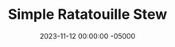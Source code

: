 ---
layout: post
title:  "Simple Ratatouille Stew"
date:   2023-11-12 00:00:00 -05000
categories: 
- Recipes
- Meatless
permalink: /recipes/ratatouille
image: /assets/Food/Meatless/Ratatouille/ratatouille.jpg
ing: ratatouille-ing
facts: ratatouille-facts
Prep: 30
Rest: 
Cook: 105
Source1: https://thebeet.com/summer-rainbow-ratatouille/
Source2: 
tags: 
- remmy
- eggplant
- zucchini
- yellow squash
- summer squash
- squash
- onion
- garlic
- tomato
- stew
- soup
- winter
- crushed tomatoes
- bowl
- dutch oven
Description: This simple Ratatouille is a stewed dish of various vegetables in a tomato sauce. This is my preferred way to make this dish, as it's way simpler like this, but feel free to make it look pretty like in the movie.
Instructions: 
- Preheat the oven to 350F<br><br>

- Heat the olive oil in a large Dutch oven over medium heat. Add the (finely diced) onion, garlic, and salt. Cook, stirring often until the onion has softened, about 5 minutes. Meanwhile, dice the pepper (medium dice)<br><br>

- Add the bell pepper and cook, stirring occasionally, until softened, about 7 minutes. Meanwhile, cut the rest of the vegetables (medium dice). Pour in the crushed tomatoes and season (basil, garlic and onion powder, and black pepper)<br><br>

- Add the vegetables (zucchini, yellow squash, eggplant, and tomatoes) into the pan. Bake at 350F for 60 minutes, covered<br><br>

- Remove the cover and continue baking until the vegetables are very soft and the ratatouille is bubbling, another 45 minutes, or until the vegetables are softened to your liking. Let cool for a few minutes before serving
---